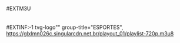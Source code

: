 #EXTM3U<br>
<br>
<br>
#EXTINF:-1 tvg-logo&quot;&quot; group-title=&quot;ESPORTES&quot;,<br>
https://glxlmn026c.singularcdn.net.br/playout_01/playlist-720p.m3u8

